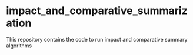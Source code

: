 # impact_and_comparative_summarization
This repository contains the code to run impact and comparative summary algorithms
